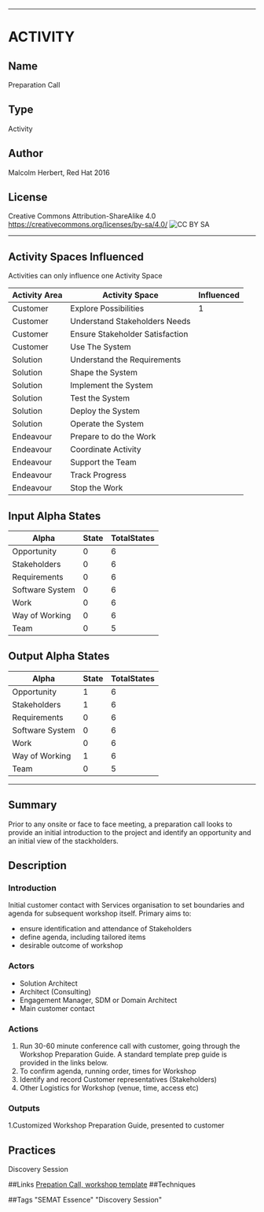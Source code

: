 ----------
# ACTIVITY
## Name
Preparation Call
## Type
Activity
## Author
Malcolm Herbert, Red Hat 2016
## License
Creative Commons Attribution-ShareAlike 4.0
https://creativecommons.org/licenses/by-sa/4.0/
![CC BY SA](https://licensebuttons.net/l/by-sa/3.0/88x31.png)


----------
## Activity Spaces Influenced
Activities can only influence one Activity Space

| Activity Area | Activity Space | Influenced |
|---------------|----------------|------------|
|Customer|Explore Possibilities|1|
|Customer|Understand Stakeholders Needs||
|Customer|Ensure Stakeholder Satisfaction||
|Customer|Use The System||
|Solution|Understand the Requirements||
|Solution|Shape the System||
|Solution|Implement the System||
|Solution|Test the System||
|Solution|Deploy the System||
|Solution|Operate the System||
|Endeavour|Prepare to do the Work||
|Endeavour|Coordinate Activity||
|Endeavour|Support the Team||
|Endeavour|Track Progress||
|Endeavour|Stop the Work||

## Input Alpha States
Alpha | State | TotalStates
---| --- | ---
Opportunity|0|6
Stakeholders|0|6
Requirements|0|6
Software System|0|6
Work|0|6
Way of Working|0|6
Team|0|5

## Output Alpha States
Alpha | State | TotalStates
---| --- | ---
Opportunity|1|6
Stakeholders|1|6
Requirements|0|6
Software System|0|6
Work|0|6
Way of Working|1|6
Team|0|5


----------
## Summary
Prior to any onsite or face to face meeting, a preparation call looks to provide an initial introduction to the project and identify an opportunity and an initial view of the stackholders.  

## Description
### Introduction
Initial customer contact with Services organisation to set boundaries and agenda for subsequent workshop itself. Primary aims to:
* ensure identification and attendance of Stakeholders
* define agenda, including tailored items
* desirable outcome of workshop

### Actors
* Solution Architect
* Architect (Consulting)
* Engagement Manager, SDM or Domain Architect
* Main customer contact

### Actions
1. Run 30-60 minute conference call with customer, going through the Workshop Preparation Guide. A standard template prep guide  is provided in the links below. 
2. To confirm agenda, running order, times for Workshop
3. Identify and record Customer representatives (Stakeholders)
4. Other Logistics for Workshop (venue, time, access etc)

### Outputs
1.Customized Workshop Preparation Guide, presented to customer

## Practices
Discovery Session 

##Links
[Prepation Call, workshop template](https://github.com/SEMAT-Exists-Org/content-activities/blob/master/preparation-call-guide-template-01.pdf)
##Techniques

##Tags
"SEMAT Essence" "Discovery Session"
